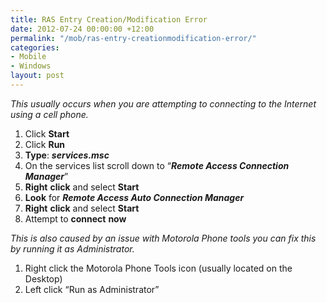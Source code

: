 ```yaml
---
title: RAS Entry Creation/Modification Error
date: 2012-07-24 00:00:00 +12:00
permalink: "/mob/ras-entry-creationmodification-error/"
categories:
- Mobile
- Windows
layout: post
---
```


_This usually occurs when you are attempting to connecting to the Internet using a cell phone._

<ol start="1">
  <li>
    Click <strong>Start</strong>
  </li>
  <li>
    Click <strong>Run</strong>
  </li>
  <li>
    <strong>Type</strong>: <strong><em>services.msc</em></strong><em></em>
  </li>
  <li>
    On the services list scroll down to “<strong><em>Remote Access Connection Manager</em></strong>”
  </li>
  <li>
    <strong>Right</strong> <strong>click</strong> and select <strong>Start</strong>
  </li>
  <li>
    <strong>Look</strong> for <strong><em>Remote Access Auto Connection Manager</em></strong>
  </li>
  <li>
    <strong>Right</strong> <strong>click</strong> and select <strong>Start</strong>
  </li>
  <li>
    Attempt to <strong>connect</strong> <strong>now</strong>
  </li>
</ol>

_This is also caused by an issue with Motorola Phone tools you can fix this by running it as Administrator._

<ol start="1">
  <li>
    Right click the Motorola Phone Tools icon (usually located on the Desktop)
  </li>
  <li>
    Left click “Run as Administrator”
  </li>
</ol>

